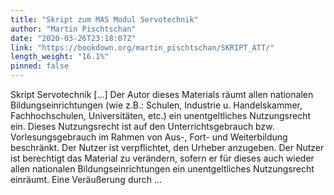 ```yaml
---
title: "Skript zum MAS Modul Servotechnik"
author: "Martin Pischtschan"
date: "2020-03-26T23:18:07Z"
link: "https://bookdown.org/martin_pischtschan/SKRIPT_ATT/"
length_weight: "16.1%"
pinned: false
---
```


Skript Servotechnik [...] Der Autor dieses Materials räumt allen nationalen Bildungseinrichtungen (wie z.B.: Schulen, Industrie u. Handelskammer, Fachhochschulen, Universitäten, etc.) ein unentgeltliches Nutzungsrecht ein. Dieses Nutzungsrecht ist auf den Unterrichtsgebrauch bzw. Vorlesungsgebrauch im Rahmen von Aus-, Fort- und Weiterbildung beschränkt. Der Nutzer ist verpflichtet, den Urheber anzugeben. Der Nutzer ist berechtigt das Material zu verändern, sofern er für dieses auch wieder allen nationalen Bildungseinrichtungen ein unentgeltliches Nutzungsrecht einräumt. Eine Veräußerung durch  ...
